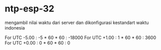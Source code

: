 # ntp-esp-32
mengambil nilai waktu dari server dan dikonfigurasi kestandart waktu indonesia

For UTC -5.00 : -5 * 60 * 60 : -18000
For UTC +1.00 : 1 * 60 * 60 : 3600
For UTC +0.00 : 0 * 60 * 60 : 0
